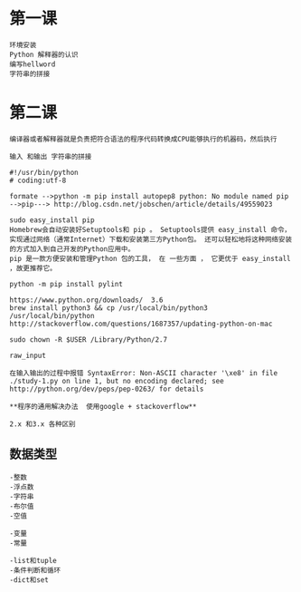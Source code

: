 
# 第一课

    环境安装
    Python 解释器的认识
    编写hellword
    字符串的拼接

# 第二课

    编译器或者解释器就是负责把符合语法的程序代码转换成CPU能够执行的机器码，然后执行

    输入 和输出 字符串的拼接
    
    #!/usr/bin/python
    # coding:utf-8

    formate -->python -m pip install autopep8 python: No module named pip -->pip---> http://blog.csdn.net/jobschen/article/details/49559023

    sudo easy_install pip 
    Homebrew会自动安装好Setuptools和 pip 。 Setuptools提供 easy_install 命令，实现通过网络（通常Internet）下载和安装第三方Python包。 还可以轻松地将这种网络安装的方式加入到自己开发的Python应用中。
    pip 是一款方便安装和管理Python 包的工具， 在 一些方面 ， 它更优于 easy_install ，故更推荐它。

    python -m pip install pylint

    https://www.python.org/downloads/  3.6
    brew install python3 && cp /usr/local/bin/python3 /usr/local/bin/python
    http://stackoverflow.com/questions/1687357/updating-python-on-mac

    sudo chown -R $USER /Library/Python/2.7

    raw_input

    在输入输出的过程中报错 SyntaxError: Non-ASCII character '\xe8' in file ./study-1.py on line 1, but no encoding declared; see http://python.org/dev/peps/pep-0263/ for details

    **程序的通用解决办法  使用google + stackoverflow**

    2.x 和3.x 各种区别


## 数据类型

    -整数
    -浮点数
    -字符串
    -布尔值
    -空值

    -变量
    -常量

    -list和tuple
    -条件判断和循环
    -dict和set